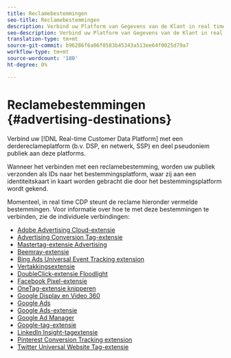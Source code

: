 ```yaml
---
title: Reclamebestemmingen
seo-title: Reclamebestemmingen
description: Verbind uw Platform van Gegevens van de Klant in real time met een derde reclameplatform (b.v. DSP, ad netwerk, SSP) en deel pseudoniem publiek aan deze platforms.
seo-description: Verbind uw Platform van Gegevens van de Klant in real time met een derde reclameplatform (b.v. DSP, ad netwerk, SSP) en deel pseudoniem publiek aan deze platforms.
translation-type: tm+mt
source-git-commit: b96286f6a06f0583b45343a513ee64f0025d79a7
workflow-type: tm+mt
source-wordcount: '180'
ht-degree: 0%

---
```



# Reclamebestemmingen {#advertising-destinations}

Verbind uw [!DNL Real-time Customer Data Platform] met een derdereclameplatform (b.v. DSP, en netwerk, SSP) en deel pseudoniem publiek aan deze platforms.

Wanneer het verbinden met een reclamebestemming, worden uw publiek verzonden als IDs naar het bestemmingsplatform, waar zij aan een identiteitskaart in kaart worden gebracht die door het bestemmingsplatform wordt gekend.

Momenteel, in real time CDP steunt de reclame hieronder vermelde bestemmingen. Voor informatie over hoe te met deze bestemmingen te verbinden, zie de individuele verbindingen:

* [Adobe Advertising Cloud-extensie](/help/rtcdp/destinations/adobe-advertising-cloud-extension.md)
* [Advertising Conversion Tag-extensie](/help/rtcdp/destinations/awin-conversiontag-extension.md)
* [Mastertag-extensie Advertising](/help/rtcdp/destinations/awin-mastertag-extension.md)
* [Beemray-extensie](beemray-extension.md)
* [Bing Ads Universal Event Tracking extension](/help/rtcdp/destinations/bing-ads-extension.md)
* [Vertakkingsextensie](/help/rtcdp/destinations/branch-extension.md)
* [DoubleClick-extensie Floodlight](/help/rtcdp/destinations/doubleclick-floodlight-extension.md)
* [Facebook Pixel-extensie](/help/rtcdp/destinations/facebook-pixel-extension.md)
* [OneTag-extensie knipperen](/help/rtcdp/destinations/flashtalking-extension.md)
* [Google Display en Video 360](/help/rtcdp/destinations/google-dv360-destination.md)
* [Google Ads](/help/rtcdp/destinations/google-ads-destination.md)
* [Google Ads-extensie](/help/rtcdp/destinations/google-ads-extension.md)
* [Google Ad Manager](/help/rtcdp/destinations/google-ad-manager-destination.md)
* [Google-tag-extensie](/help/rtcdp/destinations/gtag-advertising-extension.md)
* [LinkedIn Insight-tagextensie](linkedin-extension.md)
* [Pinterest Conversion Tracking extension](pinterest-extension.md)
* [Twitter Universal Website Tag-extensie](twitter-uwt-extension.md)

